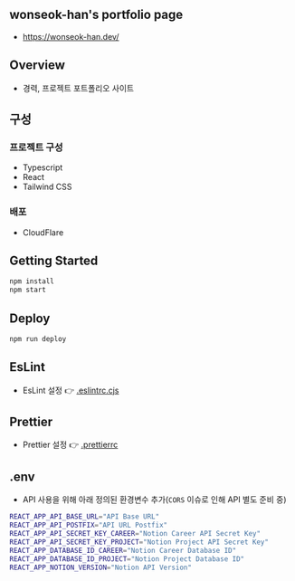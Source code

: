 ## wonseok-han's portfolio page

* https://wonseok-han.dev/


## Overview

* 경력, 프로젝트 포트폴리오 사이트

## 구성

### 프로젝트 구성

* Typescript
* React
* Tailwind CSS


### 배포

* CloudFlare


## Getting Started

```bash
npm install
npm start
```

## Deploy

```bash
npm run deploy
```

## EsLint

* EsLint 설정 👉 [.eslintrc.cjs](./.eslintrc.js)

## Prettier

* Prettier 설정 👉 [.prettierrc](./.prettierrc.js)

## .env

* API 사용을 위해 아래 정의된 환경변수 추가(`CORS` 이슈로 인해 API 별도 준비 중)

```bash
REACT_APP_API_BASE_URL="API Base URL"
REACT_APP_API_POSTFIX="API URL Postfix"
REACT_APP_API_SECRET_KEY_CAREER="Notion Career API Secret Key"
REACT_APP_API_SECRET_KEY_PROJECT="Notion Project API Secret Key"
REACT_APP_DATABASE_ID_CAREER="Notion Career Database ID"
REACT_APP_DATABASE_ID_PROJECT="Notion Project Database ID"
REACT_APP_NOTION_VERSION="Notion API Version"
```